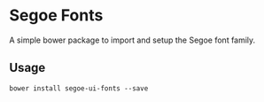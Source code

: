 # Segoe Fonts

A simple bower package to import and setup the Segoe font family.

## Usage

~~~~
bower install segoe-ui-fonts --save
~~~~
